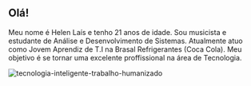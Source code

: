 ## Olá!

Meu nome é Helen Laís e tenho 21 anos de idade.
Sou musicista e estudante de Análise e Desenvolvimento de Sistemas.
Atualmente atuo como Jovem Aprendiz de T.I na Brasal Refrigerantes (Coca Cola).
Meu objetivo é se tornar uma excelente proffissional na área de Tecnologia.

<!--
**helen2411/helen2411** is a ✨ _special_ ✨ repository because its `README.md` (this file) appears on your GitHub profile.

Here are some ideas to get you started:

- 🔭 I’m currently working on ...
- 🌱 I’m currently learning ...
- 👯 I’m looking to collaborate on ...
- 🤔 I’m looking for help with ...
- 💬 Ask me about ...
- 📫 How to reach me: ...
- 😄 Pronouns: ...
- ⚡ Fun fact: ...
-->
![tecnologia-inteligente-trabalho-humanizado](https://github.com/user-attachments/assets/8e05d33f-47da-47c9-8cfa-de1be4809467)
